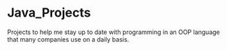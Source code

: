 # Java_Projects
Projects to help me stay up to date with programming in an OOP language that many companies use on a daily basis.
